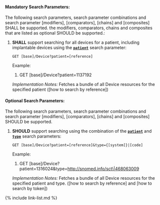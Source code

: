 

#### Mandatory Search Parameters:

The following search parameters, search parameter combinations and search parameter [modifiers], [comparators], [chains] and [composites] SHALL be supported.  the  modifiers, comparators, chains and composites that are listed as optional SHOULD be supported.:

1. **SHALL** support searching for all devices for a patient, including implantable devices using the **[`patient`](SearchParameter-us-core-device-patient.html)** search parameter:

    `GET [base]/Device?patient=[reference]`

    Example:
    
      1. GET [base]/Device?patient=1137192

    *Implementation Notes:* Fetches a bundle of all Device resources for the specified patient ([how to search by reference])


#### Optional Search Parameters:

The following search parameters, search parameter combinations and search parameter [modifiers], [comparators], [chains] and [composites] SHOULD be supported.

1. **SHOULD** support searching using the combination of the **[`patient`](SearchParameter-us-core-device-patient.html)** and **[`type`](SearchParameter-us-core-device-type.html)** search parameters:

    `GET [base]/Device?patient=[reference]&type={[system]}|[code]`

    Example:
    
      1. GET [base]/Device?patient=1316024&amp;type=http://snomed.info/sct\|468063009

    *Implementation Notes:* Fetches a bundle of all Device resources for the specified patient and type.  ([how to search by reference] and [how to search by token])

{% include link-list.md %}